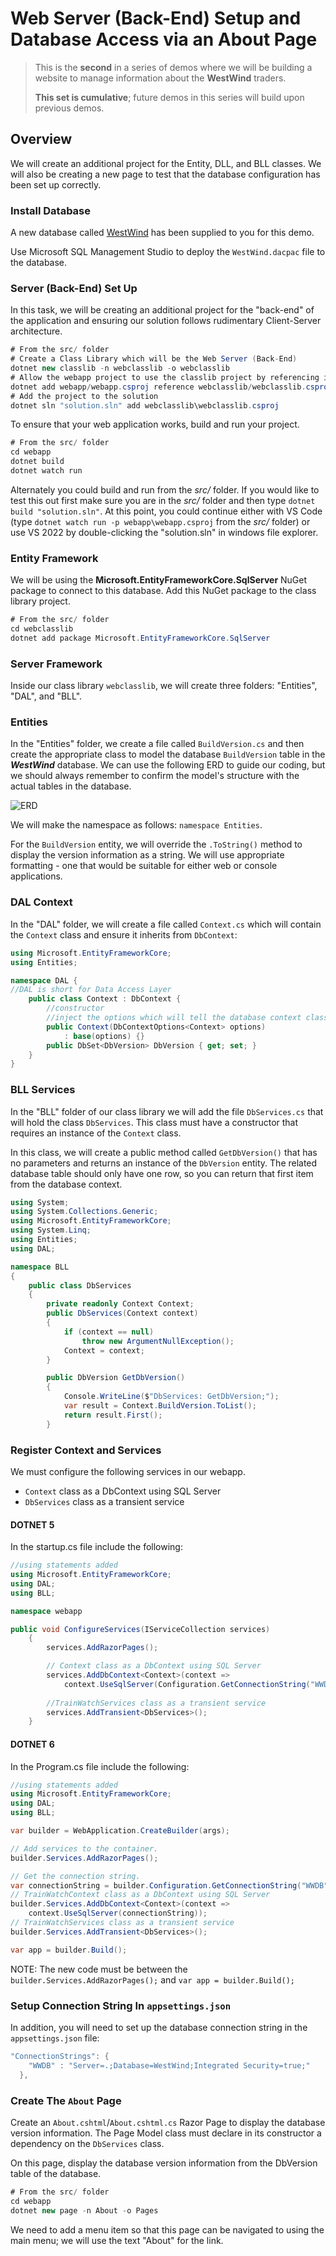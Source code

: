 # Web Server (Back-End) Setup and Database Access via an About Page

> This is the **second** in a series of demos where we will be building a website to manage information about the **WestWind** traders.
>
> **This set is cumulative**; future demos in this series will build upon previous demos.

## Overview

We will create an additional project for the Entity, DLL, and BLL classes. We will also be creating a new page to test that the database configuration has been set up correctly.

### Install Database

A new database called [WestWind](./WestWind.dacpac) has been supplied to you for this demo. 

Use Microsoft SQL Management Studio to deploy the `WestWind.dacpac` file to the database.

### Server (Back-End) Set Up

In this task, we will be creating an additional project for the "back-end" of the application and ensuring our solution follows rudimentary Client-Server architecture.

```csharp
# From the src/ folder
# Create a Class Library which will be the Web Server (Back-End)
dotnet new classlib -n webclasslib -o webclasslib
# Allow the webapp project to use the classlib project by referencing it.
dotnet add webapp/webapp.csproj reference webclasslib/webclasslib.csproj
# Add the project to the solution
dotnet sln "solution.sln" add webclasslib\webclasslib.csproj
```

To ensure that your web application works, build and run your project.

```csharp
# From the src/ folder
cd webapp
dotnet build
dotnet watch run
```

Alternately you could build and run from the *src/* folder. If you would like to test this out first make sure you are in the *src/* folder and then type `dotnet build "solution.sln"`. At this point, you could continue either with VS Code (type `dotnet watch run -p webapp\webapp.csproj` from the *src/* folder) or use VS 2022 by double-clicking the "solution.sln" in windows file explorer.

### Entity Framework

We will be using the **Microsoft.EntityFrameworkCore.SqlServer** NuGet package to connect to this database. Add this NuGet package to the class library project.

```csharp
# From the src/ folder
cd webclasslib
dotnet add package Microsoft.EntityFrameworkCore.SqlServer
```

### Server Framework

Inside our class library `webclasslib`, we will create three folders: "Entities", "DAL", and "BLL". 

### Entities

In the "Entities" folder, we create a file called `BuildVersion.cs` and then create the appropriate class to model the database `BuildVersion` table in the ***WestWind*** database. We can use the following ERD to guide our coding, but we should always remember to confirm the model's structure with the actual tables in the database.

![ERD](../WestWindERD.png)

We will make the namespace as follows:  `namespace Entities`.

For the `BuildVersion` entity, we will override the `.ToString()` method to display the version information as a string. We will use appropriate formatting - one that would be suitable for either web or console applications.

### DAL Context

In the "DAL" folder, we will create a file called `Context.cs` which will contain the `Context` class and ensure it inherits from `DbContext`:

```csharp
using Microsoft.EntityFrameworkCore;
using Entities;

namespace DAL {
//DAL is short for Data Access Layer
    public class Context : DbContext {
        //constructor
        //inject the options which will tell the database context class where to access the database
        public Context(DbContextOptions<Context> options)
            : base(options) {}
        public DbSet<DbVersion> DbVersion { get; set; }
    }
}
```
### BLL Services

In the "BLL" folder of our class library we will add the file `DbServices.cs` that will hold the class `DbServices`. This class must have a constructor that requires an instance of the `Context` class.

In this class, we will create a public method called `GetDbVersion()` that has no parameters and returns an instance of the `DbVersion` entity. The related database table should only have one row, so you can return that first item from the database context.

```csharp
using System;
using System.Collections.Generic;
using Microsoft.EntityFrameworkCore;
using System.Linq;
using Entities;
using DAL;

namespace BLL 
{
    public class DbServices 
    {
        private readonly Context Context;
        public DbServices(Context context) 
        {
            if (context == null)
                throw new ArgumentNullException();
            Context = context;
        }

        public DbVersion GetDbVersion() 
        {
            Console.WriteLine($"DbServices: GetDbVersion;");
            var result = Context.BuildVersion.ToList();
            return result.First();
        }
```
### Register Context and Services

We must configure the following services in our webapp.

- `Context` class as a DbContext using SQL Server
- `DbServices` class as a transient service

#### DOTNET 5
In the startup.cs file include the following:
```csharp
//using statements added
using Microsoft.EntityFrameworkCore;
using DAL;
using BLL;

namespace webapp

public void ConfigureServices(IServiceCollection services)
    {
        services.AddRazorPages();

        // Context class as a DbContext using SQL Server
        services.AddDbContext<Context>(context => 
            context.UseSqlServer(Configuration.GetConnectionString("WWDB")));
        
        //TrainWatchServices class as a transient service
        services.AddTransient<DbServices>();
    }
```
#### DOTNET 6
In the Program.cs file include the following:
```csharp
//using statements added
using Microsoft.EntityFrameworkCore;
using DAL;
using BLL;

var builder = WebApplication.CreateBuilder(args);

// Add services to the container.
builder.Services.AddRazorPages();

// Get the connection string.
var connectionString = builder.Configuration.GetConnectionString("WWDB");
// TrainWatchContext class as a DbContext using SQL Server
builder.Services.AddDbContext<Context>(context => 
    context.UseSqlServer(connectionString));
// TrainWatchServices class as a transient service
builder.Services.AddTransient<DbServices>();

var app = builder.Build();
```
NOTE: The new code must be between the `builder.Services.AddRazorPages();` and `var app = builder.Build();`

### Setup Connection String In `appsettings.json`

In addition, you will need to set up the database connection string in the `appsettings.json` file:

```csharp
"ConnectionStrings": {
    "WWDB" : "Server=.;Database=WestWind;Integrated Security=true;"
  },
```
### Create The `About` Page

Create an `About.cshtml`/`About.cshtml.cs` Razor Page to display the database version information. The Page Model class must declare in its constructor a dependency on the `DbServices` class. 

On this page, display the database version information from the DbVersion table of the database.

```csharp
# From the src/ folder
cd webapp
dotnet new page -n About -o Pages
```

We need to add a menu item so that this page can be navigated to using the main menu; we will use the text "About" for the link.